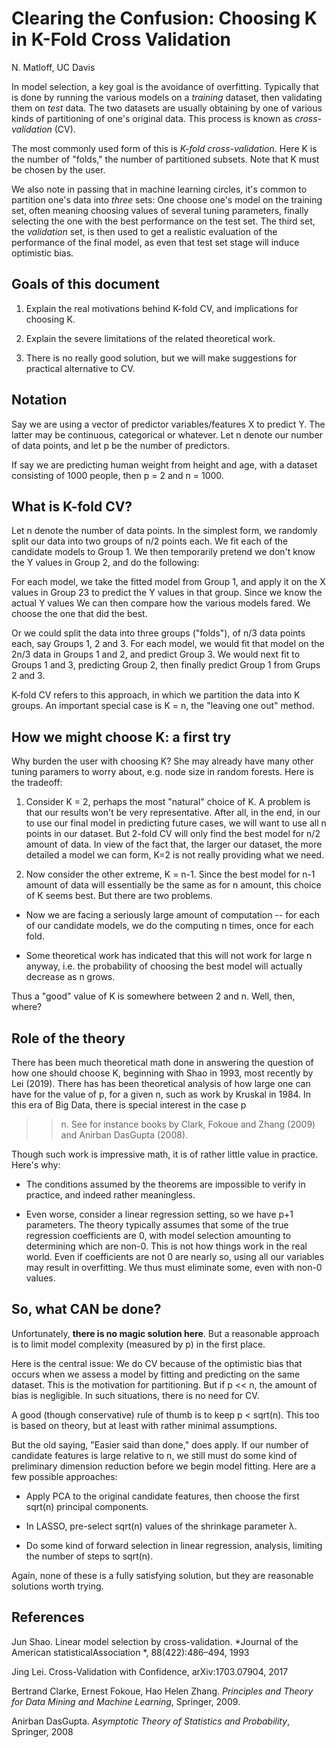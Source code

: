 #  Clearing the Confusion:  Choosing K in K-Fold Cross Validation

N. Matloff, UC Davis

In model selection, a key goal is the avoidance of overfitting.
Typically that is done by running the various models on a *training*
dataset, then validating them on *test* data.  The two datasets are
usually obtaining by one of various kinds of partitioning of one's
original data.  This process is known as *cross-validation* (CV).

The most commonly used form of this is *K-fold cross-validation*.  Here
K is the number of "folds," the number of partitioned subsets.  Note
that K must be chosen by the user. 

We also note in passing that in machine learning circles, it's common to
partition one's data into *three* sets:  One choose one's model on the
training set, often meaning choosing values of several tuning
parameters, finally selecting the one with the best performance on the
test set.  The third set, the *validation* set, is then used to get a
realistic evaluation of the performance of the final model, as even that
test set stage will induce optimistic bias.

## Goals of this document

1.  Explain the real motivations behind K-fold CV, and implications for
    choosing K.

2.  Explain the severe limitations of the related theoretical work.

3.  There is no really good solution, but we will make suggestions for
    practical alternative to CV.  

## Notation

Say we are using a vector of predictor variables/features X to predict
Y.  The latter may be continuous, categorical or whatever.  Let n denote
our number of data points, and let p be the number of predictors.

If say we are predicting human weight from height and age, with a
dataset consisting of 1000 people, then p = 2 and n = 1000.

## What is K-fold CV?

Let n denote the number of data points.  In the simplest form, we
randomly split our data into two groups of n/2 points each.  We fit each
of the candidate models to Group 1.  We then temporarily pretend
we don't know the Y values in Group 2, and do the following:

For each model, we take the fitted model from Group 1, and apply it on
the X values in Group 23 to predict the Y values in that group.  Since
we know the actual Y values We can then compare how the various models
fared.  We choose the one that did the best.

Or we could split the data into three groups ("folds"), of n/3 data
points each, say Groups 1, 2 and 3.  For each model, we would fit that
model on the 2n/3 data in Groups 1 and 2, and predict Group 3.  We would
next fit to Groups 1 and 3, predicting Group 2, then finally predict
Group 1 from Grups 2 and 3.

K-fold CV refers to this approach, in which we partition the data into K
groups.  An important special case is K = n, the "leaving one out"
method.

## How we might choose K: a first try

Why burden the user with choosing K?  She may already have many other
tuning paramers to worry about, e.g. node size in random forests.  Here
is the tradeoff:

1.  Consider K = 2, perhaps the most "natural" choice of K.
    A problem is that our results won't be very representative.  After
all, in the end, in our to use our final model in predicting future cases,
we will want to use all n points in our dataset.  But 2-fold CV will
only find the best model for n/2 amount of data.  In view of the fact
that, the larger our dataset, the more detailed a model we can form, K=2
is not really providing what we need.

2.  Now consider the other extreme, K = n-1. Since the best model for
    n-1 amount of data will essentially be the same as for n amount,
this choice of K seems best.  But there are two problems.

- Now we are facing a seriously large amount of computation -- for each
  of our candidate models, we do the computing n times, once for each
fold.

- Some theoretical work has indicated that this will not work for large
  n anyway, i.e. the probability of choosing the best model will
actually decrease as n grows.

Thus a "good" value of K is somewhere between 2 and n.  Well, then,
where?

## Role of the theory

There has been much theoretical math done in answering the question of
how one should choose K, beginning with Shao in 1993, most recently by
Lei (2019).  There has has been theoretical analysis of how large one
can have for the value of p, for a given n, such as work by Kruskal in
1984.  In this era of Big Data, there is special interest in the case p
>> n.  See for instance books by Clark, Fokoue and Zhang (2009) and
Anirban DasGupta (2008).

Though such work is impressive math, it is of rather little value in
practice.  Here's why:

-  The conditions assumed by the theorems are impossible to verify in
   practice, and indeed rather meaningless.

-  Even worse, consider a linear regression setting, so we have p+1
   parameters. The theory typically assumes that some of the true
regression coefficients are 0, with model selection amounting to
determining which are non-0.  This is not how things work in the real
world.  Even if coefficients are not 0 are nearly so, using all our
variables may result in overfitting.  We thus must eliminate some, even
with non-0 values.

## So, what CAN be done?

Unfortunately, **there is no magic solution here**.  But a reasonable
approach is to limit model complexity (measured by p) in the first place.  

Here is the central issue:  We do CV because of the optimistic bias that
occurs when we assess a model by fitting and predicting on the same
dataset.  This is the motivation for partitioning.  But if p << n, the
amount of bias is negligible.  In such situations, there is no need for
CV.

A good (though conservative) rule of thumb is to keep p < sqrt(n).  This
too is based on theory, but at least with rather minimal assumptions.

But the old saying, "Easier said than done," does apply.  If our number
of candidate features is large relative to n, we still must do some kind
of preliminary dimension reduction before we begin model fitting.  Here
are a few possible approaches:

- Apply PCA to the original candidate features, then choose the first
  sqrt(n) principal components.  

- In LASSO, pre-select sqrt(n) values of the shrinkage parameter
  &lambda;.

- Do some kind of forward selection in linear regression, analysis,
  limiting the number of steps to sqrt(n).  

Again, none of these is a fully satisfying solution, but they 
are reasonable solutions worth trying.

## References

Jun Shao. Linear model selection by cross-validation. *Journal of the
American statisticalAssociation *, 88(422):486–494, 1993

Jing Lei.  Cross-Validation with Confidence, arXiv:1703.07904, 2017

Bertrand Clarke, Ernest Fokoue, Hao Helen Zhang.  *Principles and Theory
for Data Mining and Machine Learning*, Springer, 2009.

Anirban DasGupta.  *Asymptotic Theory of Statistics and Probability*,
Springer, 2008

